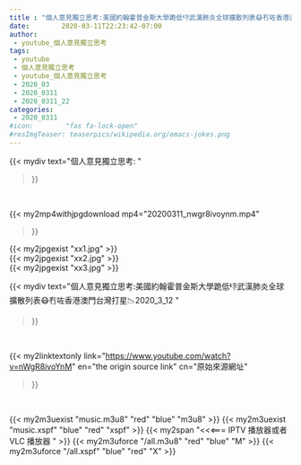 ```yaml
---
title : "個人意見獨立思考:美國約翰霍普金斯大學跪低👎武漢肺炎全球擴散列表😷冇咗香港澳門台灣打星📉2020_3_12 "
date:        2020-03-11T22:23:42-07:00
author:
 - youtube_個人意見獨立思考
tags:
 - youtube
 - 個人意見獨立思考
 - youtube_個人意見獨立思考
 - 2020_03
 - 2020_0311
 - 2020_0311_22
categories:
 - 2020_0311
#icon:        "fas fa-lock-open"
#resImgTeaser: teaserpics/wikipedia.org/emacs-jokes.png
---
```


{{< mydiv text="個人意見獨立思考: "
>}}
<br>


{{< my2mp4withjpgdownload mp4="20200311_nwgr8ivoynm.mp4"
>}}

{{< my2jpgexist "xx1.jpg" >}}<br>
{{< my2jpgexist "xx2.jpg" >}}<br>
{{< my2jpgexist "xx3.jpg" >}}<br>



{{< mydiv text="個人意見獨立思考:美國約翰霍普金斯大學跪低👎武漢肺炎全球擴散列表😷冇咗香港澳門台灣打星📉2020_3_12 "
>}}
<br>

{{< my2linktextonly link="https://www.youtube.com/watch?v=nWgR8ivoYnM"
en="the origin source link" cn="原始來源網址"
>}}


<br>

{{< my2m3uexist "music.m3u8" "red"  "blue" "m3u8" >}} {{< my2m3uexist "music.xspf" "blue" "red"  "xspf" >}} {{< my2span "<<<=== IPTV 播放器或者 VLC 播放器 " >}} {{< my2m3uforce "/all.m3u8" "red"  "blue" "M" >}} {{< my2m3uforce "/all.xspf" "blue" "red"  "X" >}} 
